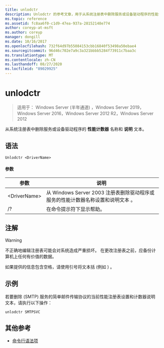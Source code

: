 ```yaml
---
title: unlodctr
description: Unlodctr 的参考文章，用于从系统注册表中删除服务或设备驱动程序的性能计数器名称和说明文本
ms.topic: reference
ms.assetid: fc8aa6f0-c1d9-47ea-937a-28152148e774
author: coreyp-at-msft
ms.author: coreyp
manager: dongill
ms.date: 10/16/2017
ms.openlocfilehash: 732f64d97b55084153cbb16840f53498a50ebae4
ms.sourcegitcommit: 96d46c702e7a9c3a321bbbb5284f73911c7baa3c
ms.translationtype: MT
ms.contentlocale: zh-CN
ms.lasthandoff: 08/27/2020
ms.locfileid: "89029925"
---
```

# <a name="unlodctr"></a>unlodctr

> 适用于： Windows Server (半年通道) ，Windows Server 2019，Windows Server 2016，Windows Server 2012 R2，Windows Server 2012

从系统注册表中删除服务或设备驱动程序的 **性能计数器** 名称和 **说明** 文本。

## <a name="syntax"></a>语法
```
Unlodctr <DriverName>
```
#### <a name="parameters"></a>参数
|参数|说明|
|-------|--------|
|\<DriverName>|从 Windows Server 2003 注册表删除驱动程序或服务的性能计数器名称设置和说明文本 <DriverName> 。|
|/?|在命令提示符下显示帮助。|

## <a name="remarks"></a>注解
> [!WARNING]
> 不正确地编辑注册表可能会对系统造成严重损坏。 在更改注册表之前，应备份计算机上任何有价值的数据。

如果提供的信息包含空格，请使用引号将文本括 (例如 <DriverName>) 。

## <a name="examples"></a>示例
若要删除 (SMTP) 服务的简单邮件传输协议的当前性能注册表设置和计数器说明文本，请执行以下操作：
```
unlodctr SMTPSVC
```
## <a name="additional-references"></a>其他参考
- [命令行语法项](command-line-syntax-key.md)

